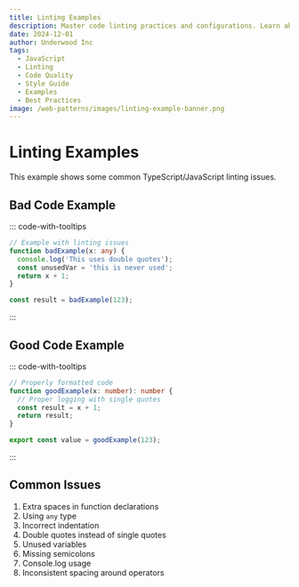 ```yaml
---
title: Linting Examples
description: Master code linting practices and configurations. Learn about code style enforcement and quality control automation.
date: 2024-12-01
author: Underwood Inc
tags:
  - JavaScript
  - Linting
  - Code Quality
  - Style Guide
  - Examples
  - Best Practices
image: /web-patterns/images/linting-example-banner.png
---
```


# Linting Examples

This example shows some common TypeScript/JavaScript linting issues.

## Bad Code Example

::: code-with-tooltips

```typescript
// Example with linting issues
function badExample(x: any) {
  console.log('This uses double quotes');
  const unusedVar = 'this is never used';
  return x + 1;
}

const result = badExample(123);
```

:::

## Good Code Example

::: code-with-tooltips

```typescript
// Properly formatted code
function goodExample(x: number): number {
  // Proper logging with single quotes
  const result = x + 1;
  return result;
}

export const value = goodExample(123);
```

:::

## Common Issues

1. Extra spaces in function declarations
2. Using `any` type
3. Incorrect indentation
4. Double quotes instead of single quotes
5. Unused variables
6. Missing semicolons
7. Console.log usage
8. Inconsistent spacing around operators
